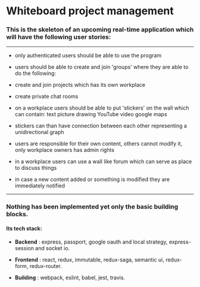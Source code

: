 # Whiteboard project management

### This is the skeleton of an upcoming real-time application which will have the following user stories:

___

* only authenticated users should be able to use the program

* users should be able to create and join 'groups' where they are able to do the following:

 * create and join projects which has its own workplace

 * create private chat rooms

* on a workplace users should be able to put 'stickers' on the wall which can contain:
  text
  picture
  drawing
  YouTube video
  google maps

* stickers can than have connection between each other representing a unidirectional graph

* users are responsible for their own content, others cannot modify it, only workplace owners has admin rights

* in a workplace users can use a wall like forum which can serve as place to discuss things

* in case a new content added or something is modified they are immediately notified

___

### Nothing has been implemented yet only the basic building blocks.


#### Its tech stack:

* **Backend** : express, passport, google oauth and local strategy, express-session and socket io.

* **Frontend** : react, redux, immutable, redux-saga, semantic ui, redux-form, redux-router.

* **Building** : webpack, eslint, babel, jest, travis.
